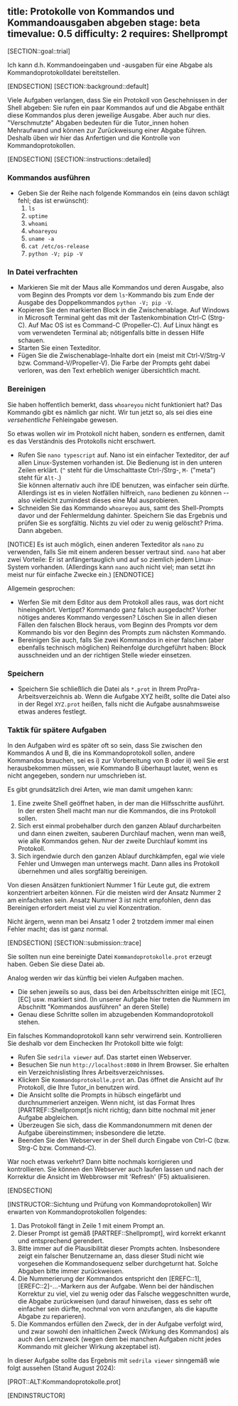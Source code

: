 title: Protokolle von Kommandos und Kommandoausgaben abgeben
stage: beta
timevalue: 0.5
difficulty: 2
requires: Shellprompt
---
[SECTION::goal::trial]

Ich kann d.h. Kommandoeingaben und -ausgaben für eine Abgabe als Kommandoprotokolldatei bereitstellen.

[ENDSECTION]
[SECTION::background::default]

Viele Aufgaben verlangen, dass Sie ein Protokoll von Geschehnissen in der Shell
abgeben: Sie rufen ein paar Kommandos auf und die Abgabe enthält diese Kommandos plus
deren jeweilige Ausgabe.
Aber auch nur dies.
"Verschmutzte" Abgaben bedeuten für die Tutor_innen hohen Mehraufwand und können zur
Zurückweisung einer Abgabe führen.
Deshalb üben wir hier das Anfertigen und die Kontrolle von Kommandoprotokollen.

[ENDSECTION]
[SECTION::instructions::detailed]

### Kommandos ausführen

- Geben Sie der Reihe nach folgende Kommandos ein (eins davon schlägt fehl; das ist erwünscht):
    1. `ls`
    2. `uptime`
    3. `whoami`
    4. `whoareyou`
    4. `uname -a`
    5. `cat /etc/os-release`
    6. `python -V; pip -V`


### In Datei verfrachten

- Markieren Sie mit der Maus alle Kommandos und deren Ausgabe,
  also vom Beginn des Prompts vor dem `ls`-Kommando bis zum Ende der Ausgabe
  des Doppelkommandos `python -V; pip -V`.
- Kopieren Sie den markierten Block in die Zwischenablage.
  Auf Windows in Microsoft Terminal geht das mit der Tastenkombination Ctrl-C (Strg-C).
  Auf Mac OS ist es Command-C (Propeller-C).
  Auf Linux hängt es vom verwendeten Terminal ab; nötigenfalls bitte in dessen Hilfe schauen.
- Starten Sie einen Texteditor.
- Fügen Sie die Zwischenablage-Inhalte dort ein (meist mit Ctrl-V/Strg-V bzw. Command-V/Propeller-V).
  Die Farbe der Prompts geht dabei verloren, was den Text erheblich weniger übersichtlich macht.


### Bereinigen

Sie haben hoffentlich bemerkt, dass `whoareyou` nicht funktioniert hat?
Das Kommando gibt es nämlich gar nicht.
Wir tun jetzt so, als sei dies eine _versehentliche_ Fehleingabe gewesen.

So etwas wollen wir im Protokoll nicht haben, sondern es entfernen, damit es das
Verständnis des Protokolls nicht erschwert.

- Rufen Sie `nano typescript` auf.
  Nano ist ein einfacher Texteditor, der auf allen Linux-Systemen vorhanden ist.
  Die Bedienung ist in den unteren Zeilen erklärt. 
  (`^` steht für die Umschalttaste Ctrl-/Strg-, `M-` ("meta") steht für `Alt-`.)  
  Sie können alternativ auch ihre IDE benutzen, was einfacher sein dürfte.
  Allerdings ist es in vielen Notfällen hilfreich, `nano` bedienen zu können -- also
  vielleicht zumindest dieses eine Mal ausprobieren.
- Schneiden Sie das Kommando `whoareyou` aus, samt des Shell-Prompts davor
  und der Fehlermeldung dahinter.
  Speichern Sie das Ergebnis und prüfen Sie es sorgfältig.
  Nichts zu viel oder zu wenig gelöscht? Prima. Dann abgeben.
  
[NOTICE]
Es ist auch möglich, einen anderen Texteditor als `nano` zu verwenden,
falls Sie mit einem anderen besser vertraut sind.
`nano` hat aber zwei Vorteile: Er ist anfängertauglich und auf so ziemlich jedem
Linux-System vorhanden.
(Allerdings kann `nano` auch nicht viel; man setzt ihn meist nur für einfache Zwecke ein.)
[ENDNOTICE]

Allgemein gesprochen:

- Werfen Sie mit dem Editor aus dem Protokoll alles raus, was dort nicht hineingehört.
  Vertippt? Kommando ganz falsch ausgedacht? Vorher nötiges anderes Kommando vergessen?
  Löschen Sie in allen diesen Fällen den falschen Block heraus, vom Beginn des Prompts vor dem Kommando
  bis vor den Beginn des Prompts zum nächsten Kommando.
- Bereinigen Sie auch, falls Sie zwei Kommandos in einer falschen (aber ebenfalls technisch möglichen) 
  Reihenfolge durchgeführt haben: Block ausschneiden und an der richtigen Stelle wieder einsetzen.


### Speichern

- Speichern Sie schließlich die Datei als `*.prot` in Ihrem ProPra-Arbeitsverzeichnis ab.
  Wenn die Aufgabe XYZ heißt, sollte die Datei also in der Regel `XYZ.prot` heißen,
  falls nicht die Aufgabe ausnahmsweise etwas anderes festlegt.


### Taktik für spätere Aufgaben

In den Aufgaben wird es später oft so sein, dass Sie zwischen den Kommandos A und B,
die ins Kommandoprotokoll sollen, andere Kommandos brauchen, sei es 
i) zur Vorbereitung von B oder 
ii) weil Sie erst herausbekommen müssen, wie Kommando B überhaupt lautet, wenn es 
nicht angegeben, sondern nur umschrieben ist.

Es gibt grundsätzlich drei Arten, wie man damit umgehen kann:

1. Eine zweite Shell geöffnet haben, in der man die Hilfsschritte ausführt.
   In der ersten Shell macht man nur die Kommandos, die ins Protokoll sollen.
2. Sich erst einmal probehalber durch den ganzen Ablauf durcharbeiten und dann einen zweiten,
   sauberen Durchlauf machen, wenn man weiß, wie alle Kommandos gehen.
   Nur der zweite Durchlauf kommt ins Protokoll.
3. Sich irgendwie durch den ganzen Ablauf durchkämpfen, egal wie viele Fehler und Umwegen man
   unterwegs macht. Dann alles ins Protokoll übernehmen und alles sorgfältig bereinigen.

Von diesen Ansätzen funktioniert Nummer 1 für Leute gut, die extrem konzentriert arbeiten können.
Für die meisten wird der Ansatz Nummer 2 am einfachsten sein.
Ansatz Nummer 3 ist nicht empfohlen, denn das Bereinigen erfordert meist viel zu viel Konzentration.

Nicht ärgern, wenn man bei Ansatz 1 oder 2 trotzdem immer mal einen Fehler macht; das ist ganz normal.

[ENDSECTION]
[SECTION::submission::trace]

Sie sollten nun eine bereinigte Datei `Kommandoprotokolle.prot` erzeugt haben.
Geben Sie diese Datei ab.

Analog werden wir das künftig bei vielen Aufgaben machen.

- Die sehen jeweils so aus, dass bei den Arbeitsschritten einige mit 
  [EC], [EC] usw. markiert sind.
  (In unserer Aufgabe hier treten die Nummern im Abschnitt "Kommandos ausführen" an deren Stelle)
- Genau diese Schritte sollen im abzugebenden Kommandoprotokoll stehen.

Ein falsches Kommandoprotokoll kann sehr verwirrend sein.
Kontrollieren Sie deshalb vor dem Einchecken Ihr Protokoll bitte wie folgt:

- Rufen Sie `sedrila viewer` auf.
  Das startet einen Webserver.
- Besuchen Sie nun `http://localhost:8080` in Ihrem Browser.
  Sie erhalten ein Verzeichnislisting Ihres Arbeitsverzeichnisses.
- Klicken Sie `Kommandoprotokolle.prot` an.
  Das öffnet die Ansicht auf Ihr Protokoll, die Ihre Tutor_in benutzen wird.
- Die Ansicht sollte die Prompts in hübsch eingefärbt und durchnummeriert anzeigen.
  Wenn nicht, ist das Format Ihres [PARTREF::Shellprompt]s nicht richtig;
  dann bitte nochmal mit jener Aufgabe abgleichen.
- Überzeugen Sie sich, dass die Kommandonummern mit denen der Aufgabe übereinstimmen;
  insbesondere die letzte.
- Beenden Sie den Webserver in der Shell durch Eingabe von Ctrl-C (bzw. Strg-C bzw. Command-C).

War noch etwas verkehrt? Dann bitte nochmals korrigieren und kontrollieren.
Sie können den Webserver auch laufen lassen und nach der Korrektur die Ansicht im Webbrowser mit 
'Refresh' (F5) aktualisieren.

[ENDSECTION]

[INSTRUCTOR::Sichtung und Prüfung von Kommandoprotokollen]
Wir erwarten von Kommandoprotokollen folgendes:

1. Das Protokoll fängt in Zeile 1 mit einem Prompt an.
2. Dieser Prompt ist gemäß [PARTREF::Shellprompt], wird korrekt erkannt und entsprechend gerendert.
3. Bitte immer auf die Plausibilität dieser Prompts achten.
   Insbesondere zeigt ein falscher Benutzername an, dass dieser Studi nicht wie
   vorgesehen die Kommandosequenz selber durchgeturnt hat.
   Solche Abgaben bitte immer zurückweisen.
4. Die Nummerierung der Kommandos entspricht den [EREFC::1],[EREFC::2]-...-Markern aus der Aufgabe.
   Wenn bei der händischen Korrektur zu viel, viel zu wenig oder das Falsche weggeschnitten wurde,
   die Abgabe zurückweisen (und darauf hinweisen, dass es sehr oft einfacher sein dürfte,
   nochmal von vorn anzufangen, als die kaputte Abgabe zu reparieren).
5. Die Kommandos erfüllen den Zweck, der in der Aufgabe verfolgt wird, und zwar
   sowohl den inhaltlichen Zweck (Wirkung des Kommandos) als auch den Lernzweck (wegen dem
   bei manchen Aufgaben nicht jedes Kommando mit gleicher Wirkung akzeptabel ist).

In dieser Aufgabe sollte das Ergebnis mit `sedrila viewer` sinngemäß wie folgt aussehen
(Stand August 2024):

[PROT::ALT:Kommandoprotokolle.prot]

[ENDINSTRUCTOR]
